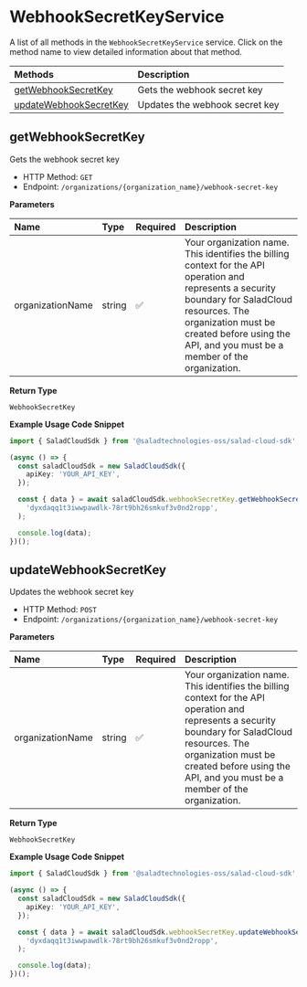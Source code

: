 # WebhookSecretKeyService

A list of all methods in the `WebhookSecretKeyService` service. Click on the method name to view detailed information about that method.

| Methods                                           | Description                    |
| :------------------------------------------------ | :----------------------------- |
| [getWebhookSecretKey](#getwebhooksecretkey)       | Gets the webhook secret key    |
| [updateWebhookSecretKey](#updatewebhooksecretkey) | Updates the webhook secret key |

## getWebhookSecretKey

Gets the webhook secret key

- HTTP Method: `GET`
- Endpoint: `/organizations/{organization_name}/webhook-secret-key`

**Parameters**

| Name             | Type   | Required | Description                                                                                                                                                                                                                                         |
| :--------------- | :----- | :------- | :-------------------------------------------------------------------------------------------------------------------------------------------------------------------------------------------------------------------------------------------------- |
| organizationName | string | ✅       | Your organization name. This identifies the billing context for the API operation and represents a security boundary for SaladCloud resources. The organization must be created before using the API, and you must be a member of the organization. |

**Return Type**

`WebhookSecretKey`

**Example Usage Code Snippet**

```typescript
import { SaladCloudSdk } from '@saladtechnologies-oss/salad-cloud-sdk';

(async () => {
  const saladCloudSdk = new SaladCloudSdk({
    apiKey: 'YOUR_API_KEY',
  });

  const { data } = await saladCloudSdk.webhookSecretKey.getWebhookSecretKey(
    'dyxdaqq1t3iwwpawdlk-78rt9bh26smkuf3v0nd2ropp',
  );

  console.log(data);
})();
```

## updateWebhookSecretKey

Updates the webhook secret key

- HTTP Method: `POST`
- Endpoint: `/organizations/{organization_name}/webhook-secret-key`

**Parameters**

| Name             | Type   | Required | Description                                                                                                                                                                                                                                         |
| :--------------- | :----- | :------- | :-------------------------------------------------------------------------------------------------------------------------------------------------------------------------------------------------------------------------------------------------- |
| organizationName | string | ✅       | Your organization name. This identifies the billing context for the API operation and represents a security boundary for SaladCloud resources. The organization must be created before using the API, and you must be a member of the organization. |

**Return Type**

`WebhookSecretKey`

**Example Usage Code Snippet**

```typescript
import { SaladCloudSdk } from '@saladtechnologies-oss/salad-cloud-sdk';

(async () => {
  const saladCloudSdk = new SaladCloudSdk({
    apiKey: 'YOUR_API_KEY',
  });

  const { data } = await saladCloudSdk.webhookSecretKey.updateWebhookSecretKey(
    'dyxdaqq1t3iwwpawdlk-78rt9bh26smkuf3v0nd2ropp',
  );

  console.log(data);
})();
```
